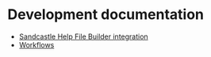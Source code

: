 <!-- u250430-->

# Development documentation

* [Sandcastle Help File Builder integration](https://spectrum-health-systems.github.io/tingen-documentation/development/shfb/sandcastle-help-file-builder-integration)
* [Workflows](https://spectrum-health-systems.github.io/tingen-documentation/development/workflows.md)